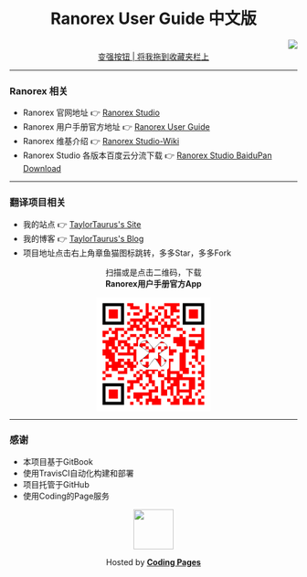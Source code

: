 # <div align="center"> Ranorex User Guide 中文版 </div>  

<div style="text-align:right">
    <a href="https://travis-ci.org/taylortaurus/Ranorex_UserGuide_zh_CN" target="_blank">
        <img src="https://travis-ci.org/taylortaurus/Ranorex_UserGuide_zh_CN.svg?branch=gitbook">
    </a>
</div>  
 
<div style="text-align:center">
<a title="把这个链接拖到你的收藏夹栏，在查阅官方手册时，点击收藏夹上该链接，即可跳转到本站中对应的翻译页面" href='javascript:location.href = location.href.substring(0, location.href.lastintroductionOf("/")).replace(/^http(s)?:\/\/(.*?)\/help\/(.*?)\//,"https://ranorex.xyz/")'>变强按钮 | 将我拖到收藏夹栏上</a>
</div>  

---  

### Ranorex 相关

- Ranorex 官网地址 👉 [Ranorex Studio][0]
- Ranorex 用户手册官方地址 👉 [Ranorex User Guide][2]
- Ranorex 维基介绍 👉 [Ranorex Studio-Wiki][1]
- Ranorex Studio 各版本百度云分流下载 👉 [Ranorex Studio BaiduPan Download][5]

---

### 翻译项目相关

- 我的站点 👉 [TaylorTaurus's Site][3]
- 我的博客 👉 [TaylorTaurus's Blog][4]
- 项目地址点击右上角章鱼猫图标跳转，多多Star，多多Fork

<div align="center">
        <p>扫描或是点击二维码，下载 </br>
            <b>Ranorex用户手册官方App</b>
        </p>
        <a href="https://www.lanzous.com/b379196" target="_blank">
            <img align="center" width="200" height="200" src="./source/images/ranorex-user-guide-app-qrcode.png">
        </a>
    </a>
</div>

--- 

### 感谢

- 本项目基于GitBook
- 使用TravisCI自动化构建和部署
- 项目托管于GitHub
- 使用Coding的Page服务

<div align="center">
    <a title="Go to Ranorex.xyz" href="https://ranorex.xyz">
        <img align="center" width="70" height="70" src="https://dn-coding-net-production-static.qbox.me/static/f452324a7d42a04f5d11efe5497923cc.svg">
    </a>
    <p align="center">Hosted by <a href="https://pages.coding.me" style="font-weight: bold">Coding Pages</a></p>
</div>



[0]: https://www.ranorex.com/
[1]: https://en.wikipedia.org/wiki/ranorex-studio
[2]: https://www.ranorex.com/help/latest
[3]: https://taylortaurus.top/
[4]: https://blog.taylortaurus.top
[5]: https://blog.taylortaurus.top/ranorex/

